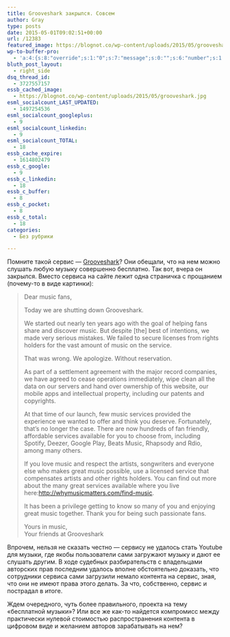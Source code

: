 ```yaml
---
title: Grooveshark закрылся. Совсем
author: Gray
type: posts
date: 2015-05-01T09:02:51+00:00
url: /12383
featured_image: https://blognot.co/wp-content/uploads/2015/05/grooveshark.jpg
wp-to-buffer-pro:
  - 'a:4:{s:8:"override";s:1:"0";s:7:"message";s:0:"";s:6:"number";s:1:"1";s:16:"alternateMessage";s:0:"";}'
bluth_post_layout:
  - right_side
dsq_thread_id:
  - 3727557157
essb_cached_image:
  - https://blognot.co/wp-content/uploads/2015/05/grooveshark.jpg
esml_socialcount_LAST_UPDATED:
  - 1497254536
esml_socialcount_googleplus:
  - 9
esml_socialcount_linkedin:
  - 9
esml_socialcount_TOTAL:
  - 18
essb_cache_expire:
  - 1614802479
essb_c_google:
  - 9
essb_c_linkedin:
  - 18
essb_c_buffer:
  - 8
essb_c_pocket:
  - 8
essb_c_total:
  - 18
categories:
  - Без рубрики

---
```








Помните такой сервис — <a href="http://grooveshark.com/" target="_blank">Grooveshark</a>? Они обещали, что на нем можно слушать любую музыку совершенно бесплатно. Так вот, вчера он закрылся. Вместо сервиса на сайте лежит одна страничка с прощанием (почему-то в виде картинки):

> Dear music fans,
> 
> Today we are shutting down Grooveshark.
> 
> We started out nearly ten years ago with the goal of helping fans share and discover music. But despite [the] best of intentions, we made very serious mistakes. We failed to secure licenses from rights holders for the vast amount of music on the service.
> 
> That was wrong. We apologize. Without reservation.
> 
> As part of a settlement agreement with the major record companies, we have agreed to cease operations immediately, wipe clean all the data on our servers and hand over ownership of this website, our mobile apps and intellectual property, including our patents and copyrights.
> 
> At that time of our launch, few music services provided the experience we wanted to offer ­and think you deserve. Fortunately, that’s no longer the case. There are now hundreds of fan friendly, affordable services available for you to choose from, including Spotify, Deezer, Google Play, Beats Music, Rhapsody and Rdio, among many others.
> 
> If you love music and respect the artists, songwriters and everyone else who makes great music possible, use a licensed service that compensates artists and other rights holders. You can find out more about the many great services available where you live here:<a class="external" href="http://whymusicmatters.com/find-music" rel="nofollow">http://whymusicmatters.com/find-music</a>.
> 
> It has been a privilege getting to know so many of you and enjoying great music together. Thank you for being such passionate fans.
> 
> Yours in music,  
> Your friends at Grooveshark

Впрочем, нельзя не сказать честно — сервису не удалось стать Youtube для музыки, где якобы пользователи сами загружают музыку и дают ее слушать другим. В ходе судебных разбирательств с владельцами авторских прав последним удалось вполне обстоятельно доказать, что сотрудники сервиса сами загрузили немало контента на сервис, зная, что они не имеют права этого делать. За что, собственно, сервис и пострадал в итоге.

Ждем очередного, чуть более правильного, проекта на тему &#171;бесплатной музыки&#187;? Или все же как-то найдется компромисс между практически нулевой стоимостью распространения контента в цифровом виде и желанием авторов зарабатывать на нем?